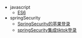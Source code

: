 - javascript
  - [ES6](es6.md)
- springSecurity
  - [SpringSecurity的苹果登录](SpringSecurity的苹果登录.md)
  - [springSecurity集成tiktok登录](springSecurity集成tiktok登录.md)
